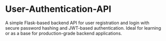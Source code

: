 # User-Authentication-API
A simple Flask-based backend API for user registration and login with secure password hashing and JWT-based authentication. Ideal for learning or as a base for production-grade backend applications.
